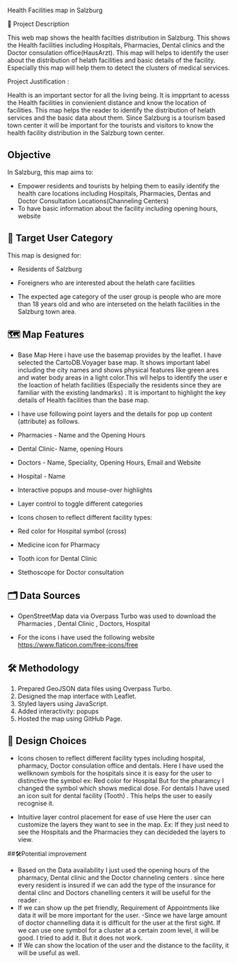 Health Facilities map in Salzburg

📌 Project Description

This web map shows the health facilties distribution in Salzburg. This shows the Health facilities including Hospitals, Pharmacies, Dental clinics and the Doctor consulation office(HausArzt). This map will helps to identify the user about the distribution of helath facilities and basic details of the facility. Especially this map will help them to detect the clusters of medical services.

Project Justification :

Health is an important sector for all the living being. It is impprtant to acesss the Health facilities in convienient distance and know the location of facilities. This map helps the reader to identify the distribution of helath services and the basic data about them.
Since Salzburg is a tourism based town center it will be important for the tourists and visitors to know the health facility distribution in the  Salzburg town center.

## Objective
In Salzburg, this map aims to:

- Empower residents and tourists by helping them to easily identify the health care locations including  Hospitals, Pharmacies, Dentas and Doctor Consultation Locations(Channeling Centers)
- To have basic information about the facility including opening hours, website


## 🎯 Target User Category 
This map is designed for:
- Residents of Salzburg 
- Foreigners who are interested about the helath care facilities
  
- The expected age category of the user group is people who are more than 18 years old and who are interseted on the helath facilities in the Salzburg town area.


## 🗺️ Map Features
- Base Map
  Here i have use the basemap provides by the leaflet. I have selected the CartoDB.Voyager base map. It shows important label including the city names and shows physical features like green ares and water body areas in a light color.This wll helps to identify the user e the loaction of helath facilities (Especially the residents since they are familiar with the existing landmarks) . It is important to highlight the key details of Health facilities than the base map.

- I have use following point layers and the details for pop up content (attribute) as follows.
-  Pharmacies - Name and the Opening Hours
-  Dental Clinic- Name, opening Hours
-  Doctors - Name, Speciality, Opening Hours, Email and Website
-  Hospital - Name

  
- Interactive popups and mouse-over highlights
  
- Layer control to toggle different categories
  
- Icons chosen to reflect different facility types:
  
- Red color for Hospital symbol (cross)
- Medicine icon for Pharmacy
- Tooth icon for Dental Clinic
- Stethoscope for Doctor consultation 

## 🗂️ Data Sources

- OpenStreetMap data via Overpass Turbo was used to download the Pharmacies , Dental Clinic , Doctors, Hospital
  
- For the icons i have used the following website
https://www.flaticon.com/free-icons/free


## 🛠️ Methodology
1. Prepared GeoJSON data files using Overpass Turbo.
2. Designed the map interface with Leaflet.
3. Styled layers using  JavaScript.
4. Added interactivity: popups
5. Hosted the map using GitHub Page.

## 🎨 Design Choices
- Icons chosen to reflect different facility types including hospital, pharmacy, Doctor consulation office and dentals.
  Here I have used the wellknown symbols for the hospitals since it is easy for the user to distinctive the symbol
  ex: Red color for Hospital
  But for the pharamcy I changed the symbol which shows medical dose.
  For dentals  I have used an icon suit for dental facility (Tooth) . This helps the user to easily recognise it.
  
- Intuitive layer control placement for ease of use
  Here the user can customize the layers they want to see in the map.
  Ex: If they just need to see the Hospitals and the Pharmacies they can decideded the layers to view. 

##🛠️Potential improvement
- Based on the Data availability I just used the opening hours of the pharmacy, Dental clinic and the Doctor channeling centers . since here every resident is insured if we can add the type of the insurance for dental clinc and Doctors chanelling centers it will be useful for the reader .
- If we can show up the pet friendly, Requirement of Appointments like data it will be more important for the user.
-Since we have large amount of doctor channelling data it is difficult for the user at the first sight. If we can use one symbol for a cluster at a certain zoom level, it will be good. I tried to add it. But it does not work.
- If We can show the location of the user and the distance to the facility, it will be useful as well.


